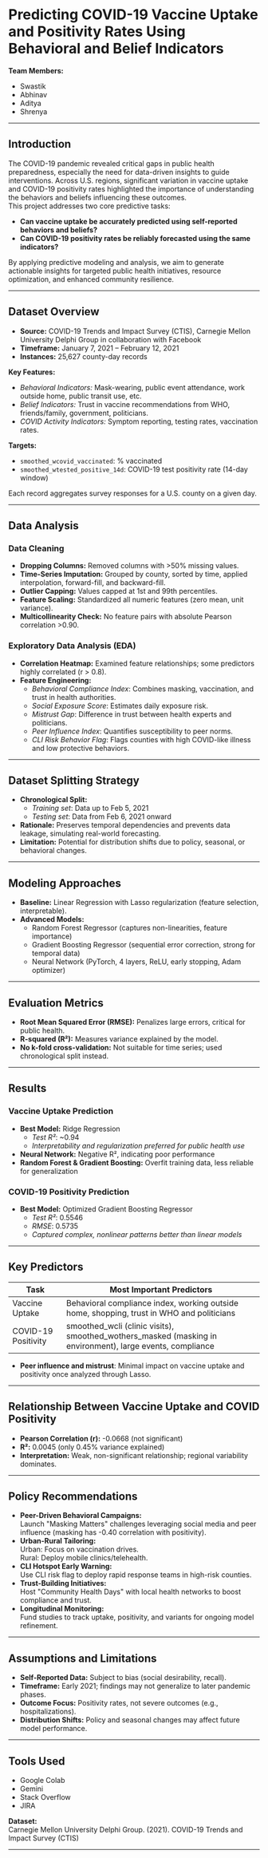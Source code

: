 # Predicting COVID-19 Vaccine Uptake and Positivity Rates Using Behavioral and Belief Indicators 
**Team Members:**  <br>
- Swastik  <br>
- Abhinav  <br>
- Aditya  <br>
- Shrenya  <br>

---

## Introduction

The COVID-19 pandemic revealed critical gaps in public health preparedness, especially the need for data-driven insights to guide interventions. Across U.S. regions, significant variation in vaccine uptake and COVID-19 positivity rates highlighted the importance of understanding the behaviors and beliefs influencing these outcomes.
<br>
This project addresses two core predictive tasks:<br>
- **Can vaccine uptake be accurately predicted using self-reported behaviors and beliefs?**<br>
- **Can COVID-19 positivity rates be reliably forecasted using the same indicators?**<br>

By applying predictive modeling and analysis, we aim to generate actionable insights for targeted public health initiatives, resource optimization, and enhanced community resilience.<br>

---

## Dataset Overview

- **Source:** COVID-19 Trends and Impact Survey (CTIS), Carnegie Mellon University Delphi Group in collaboration with Facebook<br>
- **Timeframe:** January 7, 2021 – February 12, 2021<br>
- **Instances:** 25,627 county-day records<br>

**Key Features:**
- *Behavioral Indicators:* Mask-wearing, public event attendance, work outside home, public transit use, etc.<br>
- *Belief Indicators:* Trust in vaccine recommendations from WHO, friends/family, government, politicians.<br>
- *COVID Activity Indicators:* Symptom reporting, testing rates, vaccination rates.<br>

**Targets:**
- `smoothed_wcovid_vaccinated`: % vaccinated <br>
- `smoothed_wtested_positive_14d`: COVID-19 test positivity rate (14-day window)<br>

Each record aggregates survey responses for a U.S. county on a given day.<br>

---

## Data Analysis

### Data Cleaning

- **Dropping Columns:** Removed columns with >50% missing values.<br>
- **Time-Series Imputation:** Grouped by county, sorted by time, applied interpolation, forward-fill, and backward-fill.<br>
- **Outlier Capping:** Values capped at 1st and 99th percentiles.<br>
- **Feature Scaling:** Standardized all numeric features (zero mean, unit variance).<br>
- **Multicollinearity Check:** No feature pairs with absolute Pearson correlation >0.90.<br>

### Exploratory Data Analysis (EDA)

- **Correlation Heatmap:** Examined feature relationships; some predictors highly correlated (r > 0.8).<br>
- **Feature Engineering:**  <br>
  - *Behavioral Compliance Index*: Combines masking, vaccination, and trust in health authorities.<br>
  - *Social Exposure Score*: Estimates daily exposure risk.<br>
  - *Mistrust Gap*: Difference in trust between health experts and politicians.<br>
  - *Peer Influence Index*: Quantifies susceptibility to peer norms.<br>
  - *CLI Risk Behavior Flag*: Flags counties with high COVID-like illness and low protective behaviors.<br>
  
---

## Dataset Splitting Strategy

- **Chronological Split:**  <br>
  - *Training set*: Data up to Feb 5, 2021  <br>
  - *Testing set*: Data from Feb 6, 2021 onward  <br>
- **Rationale:** Preserves temporal dependencies and prevents data leakage, simulating real-world forecasting.<br>
- **Limitation:** Potential for distribution shifts due to policy, seasonal, or behavioral changes.<br>

---

## Modeling Approaches

- **Baseline:** Linear Regression with Lasso regularization (feature selection, interpretable).<br>
- **Advanced Models:**<br>
  - Random Forest Regressor (captures non-linearities, feature importance)<br>
  - Gradient Boosting Regressor (sequential error correction, strong for temporal data)<br>
  - Neural Network (PyTorch, 4 layers, ReLU, early stopping, Adam optimizer)<br>

---

## Evaluation Metrics

- **Root Mean Squared Error (RMSE):** Penalizes large errors, critical for public health.<br>
- **R-squared (R²):** Measures variance explained by the model.<br>
- **No k-fold cross-validation:** Not suitable for time series; used chronological split instead.<br>

---

## Results

### Vaccine Uptake Prediction

- **Best Model:** Ridge Regression <br>
  - *Test R²*: ~0.94<br>
  - *Interpretability and regularization preferred for public health use*<br>
- **Neural Network:** Negative R², indicating poor performance<br>
- **Random Forest & Gradient Boosting:** Overfit training data, less reliable for generalization<br>

### COVID-19 Positivity Prediction

- **Best Model:** Optimized Gradient Boosting Regressor<br>
  - *Test R²*: 0.5546<br>
  - *RMSE*: 0.5735<br>
  - *Captured complex, nonlinear patterns better than linear models*<br>

---

## Key Predictors

| Task                  | Most Important Predictors                                                                                  |
|-----------------------|-----------------------------------------------------------------------------------------------------------|
| Vaccine Uptake        | Behavioral compliance index, working outside home, shopping, trust in WHO and politicians                 |
| COVID-19 Positivity   | smoothed_wcli (clinic visits), smoothed_wothers_masked (masking in environment), large events, compliance  |

- **Peer influence and mistrust**: Minimal impact on vaccine uptake and positivity once analyzed through Lasso.

---

## Relationship Between Vaccine Uptake and COVID Positivity

- **Pearson Correlation (r):** -0.0668 (not significant) <br>
- **R²:** 0.0045 (only 0.45% variance explained)<br>
- **Interpretation:** Weak, non-significant relationship; regional variability dominates. <br>

---

## Policy Recommendations

- **Peer-Driven Behavioral Campaigns:**  
  Launch "Masking Matters" challenges leveraging social media and peer influence (masking has -0.40 correlation with positivity). <br>
- **Urban-Rural Tailoring:**  
  Urban: Focus on vaccination drives.  <br>
  Rural: Deploy mobile clinics/telehealth.<br>
- **CLI Hotspot Early Warning:**  
  Use CLI risk flag to deploy rapid response teams in high-risk counties.<br>
- **Trust-Building Initiatives:**  
  Host "Community Health Days" with local health networks to boost compliance and trust.<br>
- **Longitudinal Monitoring:**  
  Fund studies to track uptake, positivity, and variants for ongoing model refinement.<br>
  
---

## Assumptions and Limitations

- **Self-Reported Data:** Subject to bias (social desirability, recall).<br>
- **Timeframe:** Early 2021; findings may not generalize to later pandemic phases.<br>
- **Outcome Focus:** Positivity rates, not severe outcomes (e.g., hospitalizations).<br>
- **Distribution Shifts:** Policy and seasonal changes may affect future model performance.<br>

---

## Tools Used

- Google Colab<br>
- Gemini<br>
- Stack Overflow<br>
- JIRA<br>

**Dataset:**  
Carnegie Mellon University Delphi Group. (2021). COVID-19 Trends and Impact Survey (CTIS)<br>

---
